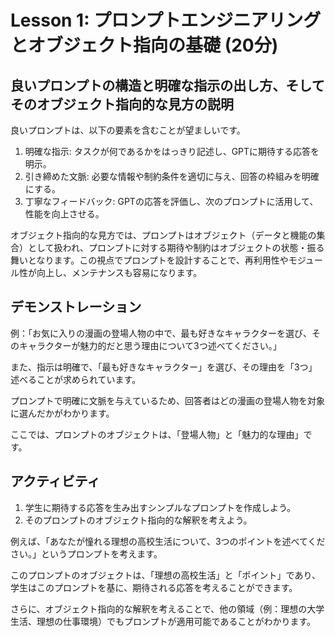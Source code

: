 
# Lesson 1: プロンプトエンジニアリングとオブジェクト指向の基礎 (20分)

## 良いプロンプトの構造と明確な指示の出し方、そしてそのオブジェクト指向的な見方の説明

良いプロンプトは、以下の要素を含むことが望ましいです。
1. 明確な指示: タスクが何であるかをはっきり記述し、GPTに期待する応答を明示。
2. 引き締めた文脈: 必要な情報や制約条件を適切に与え、回答の枠組みを明確にする。
3. 丁寧なフィードバック: GPTの応答を評価し、次のプロンプトに活用して、性能を向上させる。

オブジェクト指向的な見方では、プロンプトはオブジェクト（データと機能の集合）として扱われ、プロンプトに対する期待や制約はオブジェクトの状態・振る舞いとなります。この視点でプロンプトを設計することで、再利用性やモジュール性が向上し、メンテナンスも容易になります。

## デモンストレーション

例：「お気に入りの漫画の登場人物の中で、最も好きなキャラクターを選び、そのキャラクターが魅力的だと思う理由について3つ述べてください。」

また、指示は明確で、「最も好きなキャラクター」を選び、その理由を「3つ」述べることが求められています。

プロンプトで明確に文脈を与えているため、回答者はどの漫画の登場人物を対象に選んだかがわかります。

ここでは、プロンプトのオブジェクトは、「登場人物」と「魅力的な理由」です。

## アクティビティ

1. 学生に期待する応答を生み出すシンプルなプロンプトを作成しよう。
2. そのプロンプトのオブジェクト指向的な解釈を考えよう。

例えば、「あなたが憧れる理想の高校生活について、3つのポイントを述べてください。」というプロンプトを考えます。

このプロンプトのオブジェクトは、「理想の高校生活」と「ポイント」であり、学生はこのプロンプトを基に、期待される応答を考えることができます。

さらに、オブジェクト指向的な解釈を考えることで、他の領域（例：理想の大学生活、理想の仕事環境）でもプロンプトが適用可能であることがわかります。
